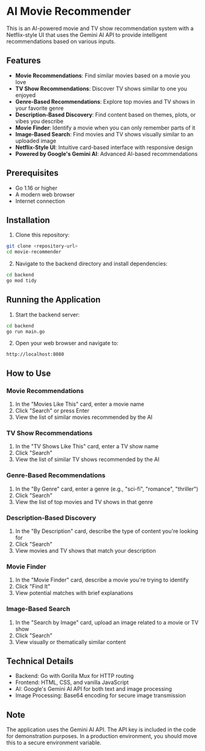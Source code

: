 # AI Movie Recommender

This is an AI-powered movie and TV show recommendation system with a Netflix-style UI that uses the Gemini AI API to provide intelligent recommendations based on various inputs.

## Features

- **Movie Recommendations**: Find similar movies based on a movie you love
- **TV Show Recommendations**: Discover TV shows similar to one you enjoyed
- **Genre-Based Recommendations**: Explore top movies and TV shows in your favorite genre
- **Description-Based Discovery**: Find content based on themes, plots, or vibes you describe
- **Movie Finder**: Identify a movie when you can only remember parts of it
- **Image-Based Search**: Find movies and TV shows visually similar to an uploaded image
- **Netflix-Style UI**: Intuitive card-based interface with responsive design
- **Powered by Google's Gemini AI**: Advanced AI-based recommendations

## Prerequisites

- Go 1.16 or higher
- A modern web browser
- Internet connection

## Installation

1. Clone this repository:
```bash
git clone <repository-url>
cd movie-recommender
```

2. Navigate to the backend directory and install dependencies:
```bash
cd backend
go mod tidy
```

## Running the Application

1. Start the backend server:
```bash
cd backend
go run main.go
```

2. Open your web browser and navigate to:
```
http://localhost:8080
```

## How to Use

### Movie Recommendations
1. In the "Movies Like This" card, enter a movie name
2. Click "Search" or press Enter
3. View the list of similar movies recommended by the AI

### TV Show Recommendations
1. In the "TV Shows Like This" card, enter a TV show name
2. Click "Search"
3. View the list of similar TV shows recommended by the AI

### Genre-Based Recommendations
1. In the "By Genre" card, enter a genre (e.g., "sci-fi", "romance", "thriller")
2. Click "Search"
3. View the list of top movies and TV shows in that genre

### Description-Based Discovery
1. In the "By Description" card, describe the type of content you're looking for
2. Click "Search"
3. View movies and TV shows that match your description

### Movie Finder
1. In the "Movie Finder" card, describe a movie you're trying to identify
2. Click "Find It"
3. View potential matches with brief explanations

### Image-Based Search
1. In the "Search by Image" card, upload an image related to a movie or TV show
2. Click "Search"
3. View visually or thematically similar content

## Technical Details

- Backend: Go with Gorilla Mux for HTTP routing
- Frontend: HTML, CSS, and vanilla JavaScript
- AI: Google's Gemini AI API for both text and image processing
- Image Processing: Base64 encoding for secure image transmission

## Note

The application uses the Gemini AI API. The API key is included in the code for demonstration purposes. In a production environment, you should move this to a secure environment variable. 